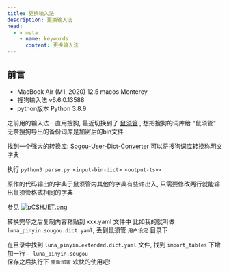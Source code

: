 ```yaml
---
title: 更换输入法
description: 更换输入法
head:
  - - meta
    - name: keywords
      content: 更换输入法
---
```


## 前言

- MacBook Air (M1, 2020) 12.5 macos Monterey
- 搜狗输入法 v6.6.0.13588
- python版本 Python 3.8.9

之前用的输入法一直用搜狗, 最近切换到了 [鼠须管](https://github.com/rime/squirrel) , 想把搜狗的词库给 "鼠须管" 
无奈搜狗导出的备份词库是加密后的bin文件

找到一个强大的转换库:  [Sogou-User-Dict-Converter](https://github.com/h4x3rotab/Sogou-User-Dict-Converter) 可以将搜狗词库转换称明文字典

执行 ``` python3 parse.py <input-bin-dict> <output-tsv> ```

原作的代码输出的字典于鼠须管内其他的字典有些许出入, 只需要修改两行就能输出鼠须管格式相同的字典

参见
[![pCSHJET.png](https://s1.ax1x.com/2023/06/02/pCSHJET.png)](https://imgse.com/i/pCSHJET)

转换完毕之后复制内容粘贴到 xxx.yaml 文件中 比如我的就叫做 `luna_pinyin.sougou.dict.yaml`, 丢到鼠须管 `用户设定` 目录下

在目录中找到 `luna_pinyin.extended.dict.yaml` 文件, 找到 `import_tables` 下增加一行 `- luna_pinyin.sougou`  
保存之后执行下 `重新部署` 欢快的使用吧! 


